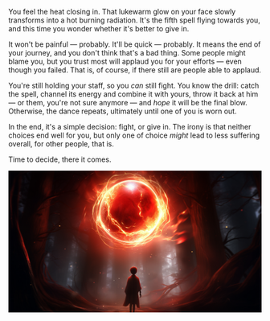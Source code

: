 You feel the heat closing in. That lukewarm glow on your face slowly transforms into a hot burning radiation. It's the fifth spell flying towards you, and this time you wonder whether it's better to give in. 

It won't be painful — probably. It'll be quick — probably. It means the end of your journey, and you don't think that's a bad thing. Some people might blame you, but you trust most will applaud you for your efforts — even though you failed. That is, of course, if there still are people able to applaud.

You're still holding your staff, so you _can_ still fight. You know the drill: catch the spell, channel its energy and combine it with yours, throw it back at him — or them, you're not sure anymore — and _hope_ it will be the final blow. Otherwise, the dance repeats, ultimately until one of you is worn out.

In the end, it's a simple decision: fight, or give in. The irony is that neither choices end well for you, but only one of choice _might_ lead to less suffering overall, for other people, that is.

Time to decide, there it comes.

![](/resources/img/novel/01-01.png)